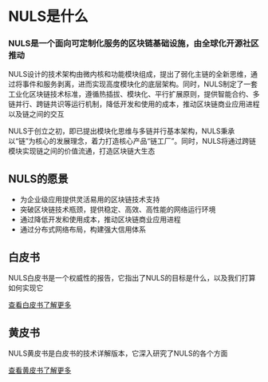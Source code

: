 # NULS是什么

### NULS是一个面向可定制化服务的区块链基础设施，由全球化开源社区推动

NULS设计的技术架构由微内核和功能模块组成，提出了弱化主链的全新思维，通过将事件和服务剥离，进而实现高度模块化的底层架构。同时，NULS制定了一套工业化区块链技术标准，遵循热插拔、模块化、平行扩展原则，提供智能合约、多链并行、跨链共识等运行机制，降低开发和使用的成本，推动区块链商业应用进程以及链之间的交互

NULS于创立之初，即已提出模块化思维与多链并行基本架构，NULS秉承以“链”为核心的发展理念，着力打造核心产品“链工厂”。同时，NULS将通过跨链模块实现链之间的价值流通，打造区块链大生态

## NULS的愿景

- 为企业级应用提供灵活易用的区块链技术支持
- 突破区块链技术瓶颈，提供稳定、高效、高性能的网络运行环境
- 通过降低开发和使用成本，推动区块链商业应用进程
- 通过分布式网络布局，构建强大信用体系
## 白皮书
NULS白皮书是一个权威性的报告，它指出了NULS的目标是什么，以及我们打算如何实现它

[查看白皮书了解更多](https://nuls.io/api/v1/download/files/papers/white/NULS_whitepaper_zh_V1.0.pdf)

## 黄皮书

NULS黄皮书是白皮书的技术详解版本，它深入研究了NULS的各个方面


[查看黄皮书了解更多](https://nuls.io/api/v1/download/files/papers/yellow/NulsYellowpaper1.1.pdf)